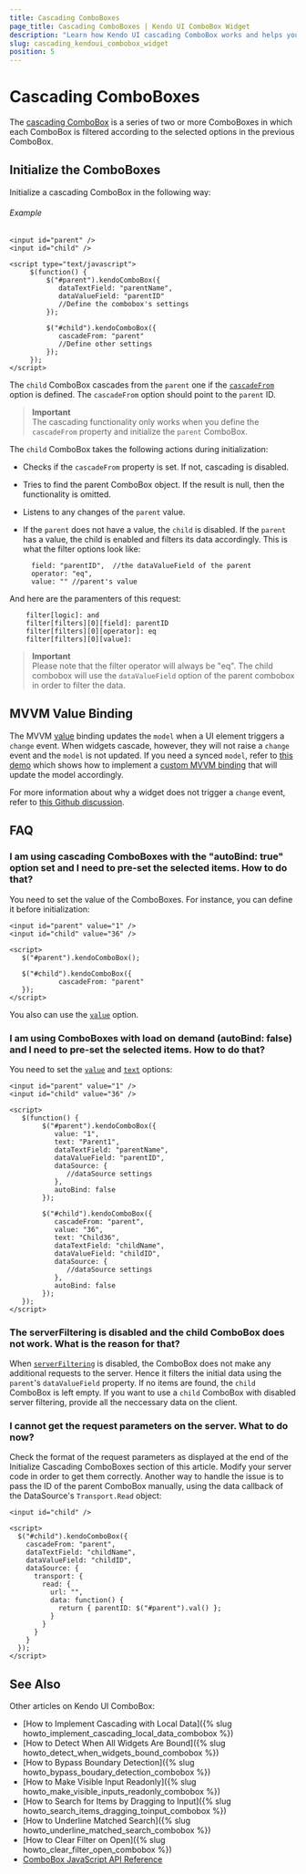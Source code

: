 ```yaml
---
title: Cascading ComboBoxes
page_title: Cascading ComboBoxes | Kendo UI ComboBox Widget
description: "Learn how Kendo UI cascading ComboBox works and helps you handle the most common scenarios with illustrative examples and FAQ."
slug: cascading_kendoui_combobox_widget
position: 5
---
```


# Cascading ComboBoxes

The [cascading ComboBox](http://demos.telerik.com/kendo-ui/combobox/cascadingcombobox) is a series of two or more ComboBoxes in which each ComboBox is filtered according to the selected options in the previous ComboBox.

## Initialize the ComboBoxes

Initialize a cascading ComboBox in the following way:

###### Example

    <input id="parent" />
    <input id="child" />

    <script type="text/javascript">
         $(function() {
             $("#parent").kendoComboBox({
                dataTextField: "parentName",
                dataValueField: "parentID"
                //Define the combobox's settings
             });

             $("#child").kendoComboBox({
                cascadeFrom: "parent"
                //Define other settings
             });
         });
    </script>

The `child` ComboBox cascades from the `parent` one if the [`cascadeFrom`](/api/javascript/ui/combobox#configuration) option is defined. The `cascadeFrom` option should point to the `parent` ID.

> **Important**  
> The cascading functionality only works when you define the `cascadeFrom` property and initialize the `parent` ComboBox.

The `child` ComboBox takes the following actions during initialization:

- Checks if the `cascadeFrom` property is set. If not, cascading is disabled.
- Tries to find the parent ComboBox object. If the result is null, then the functionality is omitted.
- Listens to any changes of the `parent` value.
- If the `parent` does not have a value, the `child` is disabled. If the `parent` has a value, the child is enabled and filters its data accordingly. This is what the filter options look like:

        field: "parentID",  //the dataValueField of the parent
        operator: "eq",
        value: "" //parent's value

And here are the paramenters of this request:

        filter[logic]: and
        filter[filters][0][field]: parentID
        filter[filters][0][operator]: eq
        filter[filters][0][value]:

> **Important**  
> Please note that the filter operator will always be "eq". The child combobox will use the `dataValueField` option of the parent combobox in order to filter the data.

## MVVM Value Binding

The MVVM [value](/framework/mvvm/bindings/value) binding updates the `model` when a UI element triggers a `change` event. When widgets cascade, however, they will not raise a `change` event and the `model` is not updated. If you need a synced `model`, refer to [this demo](http://dojo.telerik.com/@ggkrustev/aSAlU) which shows how to implement a [custom MVVM binding](/framework/mvvm/bindings/custom) that will update the model accordingly.

For more information about why a widget does not trigger a `change` event, refer to [this Github discussion](http://github.com/telerik/kendo-ui-core/issues/661).

## FAQ

### I am using cascading ComboBoxes with the "autoBind: true" option set and I need to pre-set the selected items. How to do that?

You need to set the value of the ComboBoxes. For instance, you can define it before initialization:

    <input id="parent" value="1" />
    <input id="child" value="36" />

    <script>
       $("#parent").kendoComboBox();

       $("#child").kendoComboBox({
                cascadeFrom: "parent"
       });
    </script>

You also can use the [`value`](/api/javascript/ui/combobox#configuration) option.

### I am using ComboBoxes with load on demand (autoBind: false) and I need to pre-set the selected items. How to do that?

You need to set the [`value`](/api/javascript/ui/combobox#configuration) and [`text`](/api/javascript/ui/combobox#configuration) options:

    <input id="parent" value="1" />
    <input id="child" value="36" />

    <script>
       $(function() {
            $("#parent").kendoComboBox({
               value: "1",
               text: "Parent1",
               dataTextField: "parentName",
               dataValueField: "parentID",
               dataSource: {
                  //dataSource settings
               },
               autoBind: false
            });

            $("#child").kendoComboBox({
               cascadeFrom: "parent",
               value: "36",
               text: "Child36",
               dataTextField: "childName",
               dataValueField: "childID",
               dataSource: {
                  //dataSource settings
               },
               autoBind: false
            });
       });
    </script>

### The serverFiltering is disabled and the child ComboBox does not work. What is the reason for that?

When [`serverFiltering`](/api/framework/datasource#configuration) is disabled, the ComboBox does not make any additional requests to the server. Hence it filters the initial data using the `parent`'s `dataValueField` property. If no items are found, the `child` ComboBox is left empty. If you want to use a `child` ComboBox with disabled server filtering, provide all the neccessary data on the client.

### I cannot get the request parameters on the server. What to do now?

Check the format of the request parameters as displayed at the end of the Initialize Cascading ComboBoxes section of this article. Modify your server code in order to get them correctly. Another way to handle the issue is to pass the ID of the parent ComboBox manually, using the data callback of the DataSource's `Transport.Read` object:

    <input id="child" />

    <script>
      $("#child").kendoComboBox({
        cascadeFrom: "parent",
        dataTextField: "childName",
        dataValueField: "childID",
        dataSource: {
          transport: {
            read: {
              url: "",
              data: function() {
                return { parentID: $("#parent").val() };
              }
            }
          }
        }
      });
    </script>

## See Also

Other articles on Kendo UI ComboBox:

* [How to Implement Cascading with Local Data]({% slug howto_implement_cascading_local_data_combobox %})
* [How to Detect When All Widgets Are Bound]({% slug howto_detect_when_widgets_bound_combobox %})
* [How to Bypass Boundary Detection]({% slug howto_bypass_boudary_detection_combobox %})
* [How to Make Visible Input Readonly]({% slug howto_make_visible_inputs_readonly_combobox %})
* [How to Search for Items by Dragging to Input]({% slug howto_search_items_dragging_toinput_combobox %})
* [How to Underline Matched Search]({% slug howto_underline_matched_search_combobox %})
* [How to Clear Filter on Open]({% slug howto_clear_filter_open_combobox %})
* [ComboBox JavaScript API Reference](/api/javascript/ui/combobox)
